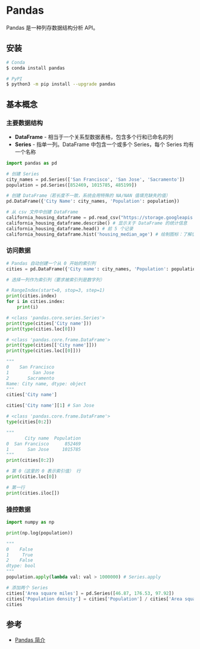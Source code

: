# Pandas

Pandas 是一种列存数据结构分析 API。

## 安装

```bash
# Conda
$ conda install pandas

# PyPI
$ python3 -m pip install --upgrade pandas
```

## 基本概念

### 主要数据结构

* **DataFrame** - 相当于一个关系型数据表格，包含多个行和已命名的列
* **Series** - 指单一列。DataFrame 中包含一个或多个 Series，每个 Series 均有一个名称

```python
import pandas as pd

# 创建 Series
city_names = pd.Series(['San Francisco', 'San Jose', 'Sacramento'])
population = pd.Series([852469, 1015785, 485199])

# 创建 DataFrame（若长度不一致，系统会用特殊的 NA/NAN 值填充缺失的值）
pd.DataFrame({'City Name': city_names, 'Population': population})

# 从 csv 文件中创建 DataFrame
california_housing_dataframe = pd.read_csv("https://storage.googleapis.com/mledu-datasets/california_housing_train.csv", sep=",")
california_housing_dataframe.describe() # 显示关于 DataFrame 的统计信息
california_housing_dataframe.head() # 前 5 个记录
california_housing_dataframe.hist('housing_median_age') # 绘制图标：了解值的分布
```

### 访问数据

```python
# Pandas 自动创建一个从 0 开始的索引列
cities = pd.DataFrame({'City name': city_names, 'Population': population})

# 选择一列作为索引列（要求被索引列是数字列）

# RangeIndex(start=0, stop=3, step=1)
print(cities.index)
for i in cities.index:
    print(i)

# <class 'pandas.core.series.Series'>
print(type(cities['City name']))
print(type(cities.loc[0]))

# <class 'pandas.core.frame.DataFrame'>
print(type(cities[['City name']]))
print(type(cities.loc[[0]]))

"""
0    San Francisco
1         San Jose
2       Sacramento
Name: City name, dtype: object
"""
cities['City name']

cities['City name'][1] # San Jose

# <class 'pandas.core.frame.DataFrame'>
type(cities[0:2])

"""
       City name  Population
0  San Francisco      852469
1       San Jose     1015785
"""
print(cities[0:2])
```

```python
# 第 0（这里的 0 表示索引值） 行
print(citie.loc[0])

# 第一行
print(cities.iloc[])
```

### 操控数据

```python
import numpy as np

print(np.log(population))

"""
0    False
1     True
2    False
dtype: bool
"""
population.apply(lambda val: val > 1000000) # Series.apply
```

```python
# 添加两个 Series
cities['Area square miles'] = pd.Series([46.87, 176.53, 97.92])
cities['Population density'] = cities['Population'] / cities['Area square miles']
cities
```

## 参考

* [Pandas 简介](https://colab.research.google.com/notebooks/mlcc/intro_to_pandas.ipynb)